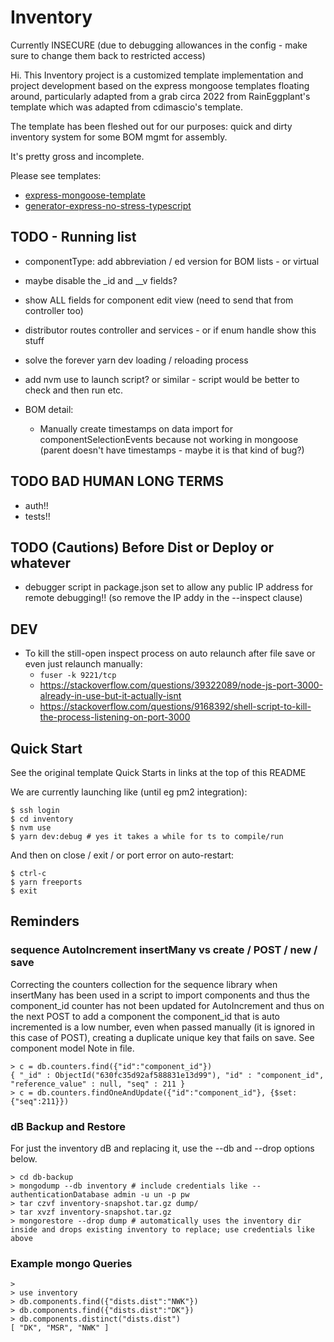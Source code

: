 # Inventory

Currently INSECURE (due to debugging allowances in the config - make sure to change them back to restricted access)

Hi. This Inventory project is a customized template implementation and project development based on the express mongoose templates
floating around, particularly adapted from a grab circa 2022 from RainEggplant's template which was adapted from cdimascio's
template.

The template has been fleshed out for our purposes: quick and dirty inventory system for some BOM mgmt for assembly.

It's pretty gross and incomplete. 

Please see templates:

- [express-mongoose-template](https://github.com/RainEggplant/express-mongoose-template/)
- [generator-express-no-stress-typescript](https://github.com/cdimascio/generator-express-no-stress-typescript/)


## TODO - Running list

- componentType: add abbreviation / ed version for BOM lists - or virtual
- maybe disable the _id and __v fields?
- show ALL fields for component edit view (need to send that from controller too)
- distributor routes controller and services - or if enum handle show this stuff
- solve the forever yarn dev loading / reloading process
- add nvm use to launch script? or similar - script would be better to check and then run etc.


- BOM detail: 
  - Manually create timestamps on data import for componentSelectionEvents because not working in mongoose (parent doesn't have timestamps - maybe it is that kind of bug?)
  


## TODO BAD HUMAN LONG TERMS

- auth!!
- tests!!

## TODO (Cautions) Before Dist or Deploy or whatever

- debugger script in package.json set to allow any public IP address for remote debugging!! (so remove the IP addy in the --inspect clause)

## DEV

- To kill the still-open inspect process on auto relaunch after file save or even just relaunch manually:
  - ```fuser -k 9221/tcp```
  - https://stackoverflow.com/questions/39322089/node-js-port-3000-already-in-use-but-it-actually-isnt
  - https://stackoverflow.com/questions/9168392/shell-script-to-kill-the-process-listening-on-port-3000
  
  


## Quick Start

See the original template Quick Starts in links at the top of this README

We are currently launching like (until eg pm2 integration):
```
$ ssh login
$ cd inventory 
$ nvm use
$ yarn dev:debug # yes it takes a while for ts to compile/run
```

And then on close / exit / or port error on auto-restart:
```
$ ctrl-c 
$ yarn freeports 
$ exit
```



## Reminders

### sequence AutoIncrement insertMany vs create / POST / new / save

Correcting the counters collection for the sequence library when insertMany 
has been used in a script to import components and thus the component_id counter 
has not been updated for AutoIncrement and thus on the next POST to add a
component the component_id that is auto incremented is a low number, 
even when passed manually (it is ignored in this case of POST), creating a 
duplicate unique key that fails on save.  See component model Note in file.

```
> c = db.counters.find({"id":"component_id"})
{ "_id" : ObjectId("630fc35d92af588831e13d99"), "id" : "component_id", "reference_value" : null, "seq" : 211 }
> c = db.counters.findOneAndUpdate({"id":"component_id"}, {$set:{"seq":211}})
```

### dB Backup and Restore

For just the inventory dB and replacing it, use the --db and --drop options below.

```
> cd db-backup
> mongodump --db inventory # include credentials like --authenticationDatabase admin -u un -p pw
> tar czvf inventory-snapshot.tar.gz dump/
> tar xvzf inventory-snapshot.tar.gz 
> mongorestore --drop dump # automatically uses the inventory dir inside and drops existing inventory to replace; use credentials like above
```

### Example mongo Queries

```
>
> use inventory
> db.components.find({"dists.dist":"NWK"})
> db.components.find({"dists.dist":"DK"})
> db.components.distinct("dists.dist")
[ "DK", "MSR", "NWK" ]

```

